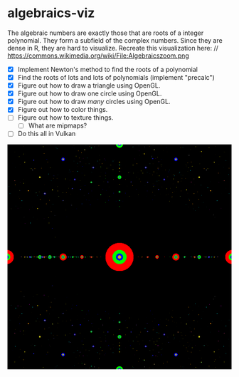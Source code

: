 # algebraics-viz

The algebraic numbers are exactly those that are roots of a integer polynomial. They form a subfield of the complex numbers. Since they are dense in R, they are hard to visualize. Recreate this visualization here: // https://commons.wikimedia.org/wiki/File:Algebraicszoom.png

- [x] Implement Newton's method to find the roots of a polynomial
- [x] Find the roots of lots and lots of polynomials (implement "precalc")
- [x] Figure out how to draw a triangle using OpenGL.
- [x] Figure out how to draw one circle using OpenGL.
- [x] Figure out how to draw *many* circles using OpenGL.
- [x] Figure out how to color things.
- [ ] Figure out how to texture things.
  - [ ] What are mipmaps?
- [ ] Do this all in Vulkan

![](rendered.png)